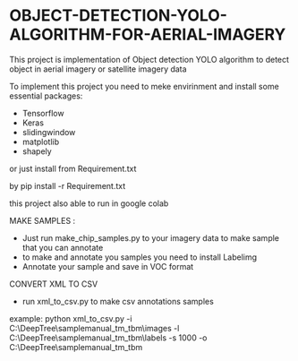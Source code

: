 # OBJECT-DETECTION-YOLO-ALGORITHM-FOR-AERIAL-IMAGERY
This project is implementation of Object detection YOLO algorithm to detect object in aerial imagery or satellite imagery data

To implement this project you need to meke envirinment and install some essential packages:
- Tensorflow
- Keras
- slidingwindow
- matplotlib
- shapely

or just install from Requirement.txt 

by pip install -r Requirement.txt

this project also able to run in google colab



MAKE SAMPLES :
- Just run make_chip_samples.py to your imagery data to make sample that you can annotate
- to make and annotate you samples you need to install Labelimg
- Annotate your sample and save in VOC format


CONVERT XML TO CSV

- run xml_to_csv.py to make csv annotations samples


example: python xml_to_csv.py -i C:\DeepTree\samplemanual_tm_tbm\images -l C:\DeepTree\samplemanual_tm_tbm\labels -s 1000 -o C:\DeepTree\samplemanual_tm_tbm
